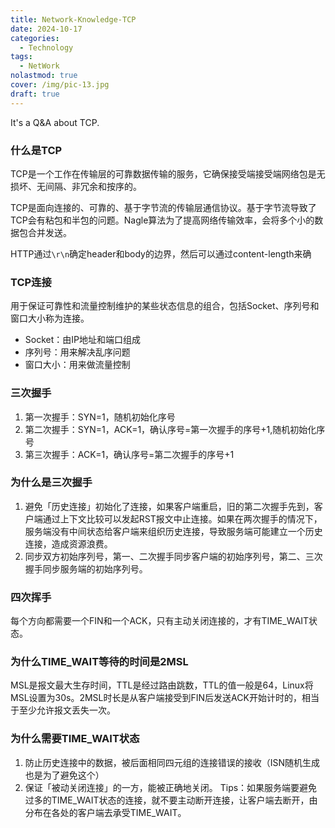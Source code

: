```yaml
---
title: Network-Knowledge-TCP
date: 2024-10-17
categories:
  - Technology
tags:
  - NetWork
nolastmod: true
cover: /img/pic-13.jpg
draft: true
---
```


It's a Q&A about TCP.
### 什么是TCP
TCP是一个工作在传输层的可靠数据传输的服务，它确保接受端接受端网络包是无损坏、无间隔、非冗余和按序的。

TCP是面向连接的、可靠的、基于字节流的传输层通信协议。基于字节流导致了TCP会有粘包和半包的问题。Nagle算法为了提高网络传输效率，会将多个小的数据包合并发送。

HTTP通过`\r\n`确定header和body的边界，然后可以通过content-length来确

### TCP连接
用于保证可靠性和流量控制维护的某些状态信息的组合，包括Socket、序列号和窗口大小称为连接。
* Socket：由IP地址和端口组成
* 序列号：用来解决乱序问题
* 窗口大小：用来做流量控制
### 三次握手
1. 第一次握手：SYN=1，随机初始化序号
2. 第二次握手：SYN=1，ACK=1，确认序号=第一次握手的序号+1,随机初始化序号
3. 第三次握手：ACK=1，确认序号=第二次握手的序号+1
### 为什么是三次握手
1. 避免「历史连接」初始化了连接，如果客户端重启，旧的第二次握手先到，客户端通过上下文比较可以发起RST报文中止连接。如果在两次握手的情况下，服务端没有中间状态给客户端来组织历史连接，导致服务端可能建立一个历史连接，造成资源浪费。
2. 同步双方初始序列号，第一、二次握手同步客户端的初始序列号，第二、三次握手同步服务端的初始序列号。
### 四次挥手
每个方向都需要一个FIN和一个ACK，只有主动关闭连接的，才有TIME_WAIT状态。
### 为什么TIME_WAIT等待的时间是2MSL
MSL是报文最大生存时间，TTL是经过路由跳数，TTL的值一般是64，Linux将MSL设置为30s。2MSL时长是从客户端接受到FIN后发送ACK开始计时的，相当于至少允许报文丢失一次。
### 为什么需要TIME_WAIT状态
1. 防止历史连接中的数据，被后面相同四元组的连接错误的接收（ISN随机生成也是为了避免这个）
2. 保证「被动关闭连接」的一方，能被正确地关闭。
Tips：如果服务端要避免过多的TIME_WAIT状态的连接，就不要主动断开连接，让客户端去断开，由分布在各处的客户端去承受TIME_WAIT。